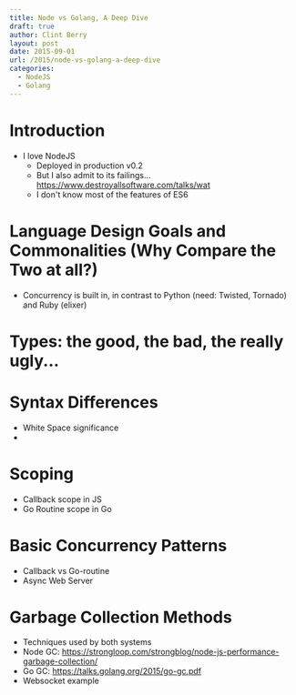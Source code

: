 ```yaml
---
title: Node vs Golang, A Deep Dive
draft: true
author: Clint Berry
layout: post
date: 2015-09-01
url: /2015/node-vs-golang-a-deep-dive
categories:
  - NodeJS
  - Golang
---
```


# Introduction
 * I love NodeJS
   * Deployed in production v0.2
   * But I also admit to its failings... https://www.destroyallsoftware.com/talks/wat
   * I don't know most of the features of ES6

# Language Design Goals and Commonalities (Why Compare the Two at all?)
 * Concurrency is built in, in contrast to Python (need: Twisted, Tornado) and Ruby (elixer)

# Types: the good, the bad, the really ugly...

# Syntax Differences
 * White Space significance
 * 

# Scoping
 * Callback scope in JS
 * Go Routine scope in Go



# Basic Concurrency Patterns
 * Callback vs Go-routine
 * Async Web Server


# Garbage Collection Methods
 * Techniques used by both systems
 * Node GC: https://strongloop.com/strongblog/node-js-performance-garbage-collection/
 * Go GC: https://talks.golang.org/2015/go-gc.pdf
 * Websocket example
